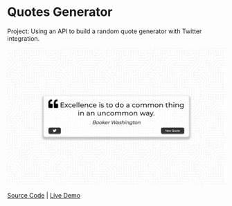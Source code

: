 # Quotes Generator

Project: Using an API to build a random quote generator with Twitter integration.

![cover](cover.png)

[Source Code](./README.md) | [Live Demo](https://josephgattuso.github.io/js-projects/quotes-generator/index)
